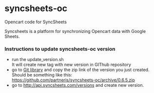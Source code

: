 syncsheets-oc
=============

Opencart code for SyncSheets

Syncsheets is a platform for synchronizing Opencart data with Google Sheets.

### Instructions to update syncsheets-oc version

* run the update_version.sh  
  It will create new tag with new version in GIThub repository
* go to [Git library](https://github.com/partneris/syncsheets-oc/releases) and copy the zip link of the version you just created. Should be something like this:  
https://github.com/partneris/syncsheets-oc/archive/0.6.5.zip
* go to http://api.syncsheets.com/versions and create new version.

